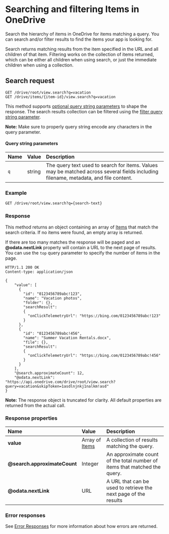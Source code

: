 # Searching and filtering Items in OneDrive

Search the hierarchy of items in OneDrive for items matching a query. You can
search and/or filter results to find the items your app is looking for.

Search returns matching results from the item specified in the URL and all
children of that item. Filtering works on the collection of items returned,
which can be either all children when using search, or just the immediate
children when using a collection.

## Search request

<!-- { "blockType": "ignored" } -->
```
GET /drive/root/view.search?q=vacation
GET /drive/items/{item-id}/view.search?q=vacation
```

This method supports [optional query string parameters][odata-query-parameters]
to shape the response. The search results collection can be filtered using
the [filter query string parameter](../odata/filtering.md).

**Note:** Make sure to properly query string encode any characters in the query
parameter.

#### Query string parameters

| Name | Value  | Description                                                                                                                          |
|:-----|:-------|:-------------------------------------------------------------------------------------------------------------------------------------|
| `q`  | string | The query text used to search for items. Values may be matched across several fields including filename, metadata, and file content. |

### Example

<!-- { "blockType": "request", "name": "search-at-root", "idempotent": true, "scopes": "files.read" } -->
```
GET /drive/root/view.search?q={search-text}
```

### Response

This method returns an object containing an array of [Items][item-resource] that
match the search criteria. If no items were found, an empty array is returned.

If there are too many matches the response will be paged and an
**@odata.nextLink** property will contain a URL to the next page of results. You
can use the `top` query parameter to specify the number of items in the page.

<!-- { "blockType": "response", "@odata.type": "oneDrive.item", "isCollection": true, "truncated": true } -->
```http
HTTP/1.1 200 OK
Content-type: application/json

{
    "value": [
      {
        "id": "0123456789abc!123",
        "name": "Vacation photos",
        "folder": {},
        "searchResult":
        {
          "onClickTelemetryUrl": "https://bing.com/0123456789abc!123"
        }
      },
      {
        "id": "0123456789abc!456",
        "name": "Summer Vacation Rentals.docx",
        "file": {},
        "searchResult":
        {
          "onClickTelemetryUrl": "https://bing.com/0123456789abc!456"
        }
      }
    ],
    "@search.approximateCount": 12,
    "@odata.nextLink": "https://api.onedrive.com/drive/root/view.search?query=vacation&skipToken=1asdlnjnkj1nalkm!asd"
}
```

**Note:** The response object is truncated for clarity. All default properties
are returned from the actual call.

### Response properties

| Name                         | Value                                  | Description                                                               |
|:-----------------------------|:---------------------------------------|:--------------------------------------------------------------------------|
| **value**                    | Array of [Items](../resources/item.md) | A collection of results matching the query.                               |
| **@search.approximateCount** | Integer                                | An approximate count of the total number of items that matched the query. |
| **@odata.nextLink**          | URL                                    | A URL that can be used to retrieve the next page of the results           |

### Error responses

See [Error Responses][error-response] for more information about
how errors are returned.

[error-response]: ../misc/errors.md
[item-resource]: ../resources/item.md
[odata-query-parameters]: ../odata/optional-query-parameters.md

<!-- {
  "type": "#page.annotation",
  "description": "Search for a file across a OneDrive.",
  "keywords": "search,query,bing,filename,content",
  "section": "documentation",
  "tocPath": "Items/Search"
} -->
